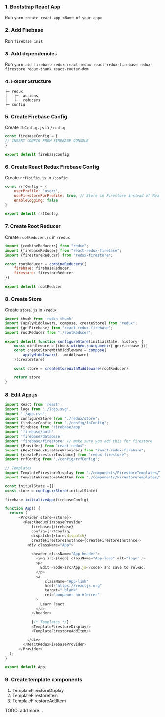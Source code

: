### 1. Bootstrap React App
Run `yarn create react-app <Name of your app>`
### 2. Add Firebase
Run `firebase init`
### 3. Add dependencies
Run `yarn add firebase redux react-redux react-redux-firebase redux-firestore redux-thunk react-router-dom`
### 4. Folder Structure
```
├─ redux
|   ├─  actions
|   ├─  reducers
├─ config
```
### 5. Create Firebase Config
Create `fbConfig.js` in `/config`
```javascript
const firebaseConfig = {
// INSERT CONFIG FROM FIREBASE CONSOLE
}

export default firebaseConfig
```
### 6. Create React Redux Firebase Config
Create `rrfCoifig.js` in `/config`
```javascript
const rrfConfig = {
    userProfile: 'users',
    useFirestoreForProfile: true, // Store in Firestore instead of Real Time DB
    enableLogging: false
}

export default rrfConfig
```
### 7. Create Root Reducer
Create `rootReducer.js` in `/redux`
```javascript
import {combineReducers} from "redux";
import {firebaseReducer} from "react-redux-firebase";
import {firestoreReducer} from "redux-firestore";

const rootReducer = combineReducers({
    firebase: firebaseReducer,
    firestore: firestoreReducer
})

export default rootReducer
```
### 8. Create Store
Create `store.js` in `/redux`
```javascript
import thunk from 'redux-thunk'
import {applyMiddleware, compose, createStore} from "redux";
import {getFirebase} from "react-redux-firebase";
import rootReducer from "./rootReducer";

export default function configureStore(initialState, history) {
    const middleware = [thunk.withExtraArgument({ getFirebase })]
    const createStoreWithMiddleware = compose(
        applyMiddleware(...middleware)
    )(createStore)

    const store = createStoreWithMiddleware(rootReducer)

    return store
}
```
### 8. Edit App.js
```javascript
import React from 'react';
import logo from './logo.svg';
import './App.css';
import configureStore from "./redux/store";
import firebaseConfig from "./config/fbConfig";
import firebase from 'firebase/app'
import 'firebase/auth'
import 'firebase/database'
import 'firebase/firestore' // make sure you add this for firestore
import {Provider} from "react-redux";
import {ReactReduxFirebaseProvider} from "react-redux-firebase";
import {createFirestoreInstance} from "redux-firestore";
import rrfConfig from "./config/rrfConfig";

// Templates
import TemplateFirestoreDisplay from "./components/FirestoreTemplates/TemplateFirestoreDisplay";
import TemplateFirestoreAddItem from "./components/FirestoreTemplates/TemplateFirestoreAddItem";

const initialState ={}
const store = configureStore(initialState)

firebase.initializeApp(firebaseConfig)

function App() {
  return (
      <Provider store={store}>
        <ReactReduxFirebaseProvider
            firebase={firebase}
            config={rrfConfig}
            dispatch={store.dispatch}
            createFirestoreInstance={createFirestoreInstance}>
          <div className="App">

            <header className="App-header">
              <img src={logo} className="App-logo" alt="logo" />
              <p>
                Edit <code>src/App.js</code> and save to reload.
              </p>
              <a
                  className="App-link"
                  href="https://reactjs.org"
                  target="_blank"
                  rel="noopener noreferrer"
              >
                Learn React
              </a>
            </header>

            {/* Templates */}
            <TemplateFirestoreDisplay/>
            <TemplateFirestoreAddItem/>

          </div>
        </ReactReduxFirebaseProvider>
      </Provider>
  );
}

export default App;

```
### 9. Create template components
1. TemplateFirestoreDisplay
2. TemplateFirestoreItem
3. TemplateFirestoreAddItem

TODO: add more...
